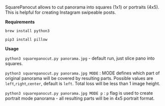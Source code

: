 SquarePanocut allows to cut panorama into squares (1x1) or portraits (4x5). This is helpful for creating Instagram swipeable posts.

**Requirements**

  `brew install python3`
  
  `pip3 install pillow`

**Usage**

  `python3 squarepanocut.py panorama.jpg` - default run, just slice pano into squares.
  
  `python3 squarepanocut.py panorama.jpg MODE` : MODE defines which part of original panorama will be covered by resulting parts. Possible values are `left`,`right`,`center`,  default  is `left`. Total loss will be less than 1 image height.
  
  `python3 squarepanocut.py panorama.jpg MODE p` : `p` flag is used to create portrait mode panorama - all resulting parts will be in 4x5 portrait format.
  
